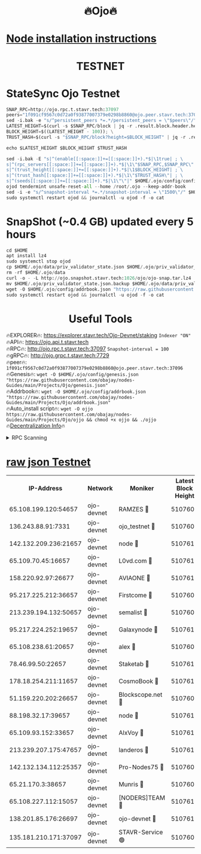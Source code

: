<h1 align="center"> 🔥Ojo🔥</h1>

[Node installation instructions](https://github.com/obajay/nodes-Guides/tree/main/Projects/Ojo)
=

<h1 align="center"> TESTNET</h1>

# StateSync Ojo Testnet
```python
SNAP_RPC=http://ojo.rpc.t.stavr.tech:37097
peers="1f091cf9567c0d72a0f93877007379e0298b8860@ojo.peer.stavr.tech:37096"
sed -i.bak -e "s/^persistent_peers *=.*/persistent_peers = \"$peers\"/" $HOME/.ojo/config/config.toml
LATEST_HEIGHT=$(curl -s $SNAP_RPC/block | jq -r .result.block.header.height); \
BLOCK_HEIGHT=$((LATEST_HEIGHT - 100)); \
TRUST_HASH=$(curl -s "$SNAP_RPC/block?height=$BLOCK_HEIGHT" | jq -r .result.block_id.hash)

echo $LATEST_HEIGHT $BLOCK_HEIGHT $TRUST_HASH

sed -i.bak -E "s|^(enable[[:space:]]+=[[:space:]]+).*$|\1true| ; \
s|^(rpc_servers[[:space:]]+=[[:space:]]+).*$|\1\"$SNAP_RPC,$SNAP_RPC\"| ; \
s|^(trust_height[[:space:]]+=[[:space:]]+).*$|\1$BLOCK_HEIGHT| ; \
s|^(trust_hash[[:space:]]+=[[:space:]]+).*$|\1\"$TRUST_HASH\"| ; \
s|^(seeds[[:space:]]+=[[:space:]]+).*$|\1\"\"|" $HOME/.ojo/config/config.toml
ojod tendermint unsafe-reset-all --home /root/.ojo --keep-addr-book
sed -i -e "s/^snapshot-interval *=.*/snapshot-interval = \"1500\"/" $HOME/.ojo/config/app.toml
sudo systemctl restart ojod && journalctl -u ojod -f -o cat
```
# SnapShot (~0.4 GB) updated every 5 hours
```python
cd $HOME
apt install lz4
sudo systemctl stop ojod
cp $HOME/.ojo/data/priv_validator_state.json $HOME/.ojo/priv_validator_state.json.backup
rm -rf $HOME/.ojo/data
curl -o - -L http://ojo.snapshot.stavr.tech:1026/ojo/ojo-snap.tar.lz4 | lz4 -c -d - | tar -x -C $HOME/.ojo --strip-components 2
mv $HOME/.ojo/priv_validator_state.json.backup $HOME/.ojo/data/priv_validator_state.json
wget -O $HOME/.ojo/config/addrbook.json "https://raw.githubusercontent.com/obajay/nodes-Guides/main/Projects/Ojo/addrbook.json"
sudo systemctl restart ojod && journalctl -u ojod -f -o cat
```
 <h1 align="center"> Useful Tools</h1>

🔥EXPLORER🔥:        https://explorer.stavr.tech/Ojo-Devnet/staking        `Indexer "ON"` \
🔥API🔥:                     https://ojo.api.t.stavr.tech \
🔥RPC🔥:                    http://ojo.rpc.t.stavr.tech:37097              `Snapshot-interval = 100` \
🔥gRPC🔥:                  http://ojo.grpc.t.stavr.tech:7729 \
🔥peer🔥:                   `1f091cf9567c0d72a0f93877007379e0298b8860@ojo.peer.stavr.tech:37096` \
🔥Genesis🔥:    ```wget -O $HOME/.ojo/config/genesis.json "https://raw.githubusercontent.com/obajay/nodes-Guides/main/Projects/Ojo/genesis.json"``` \
🔥Addrbook🔥:    ```wget -O $HOME/.ojo/config/addrbook.json "https://raw.githubusercontent.com/obajay/nodes-Guides/main/Projects/Ojo/addrbook.json"``` \
🔥Auto_install script🔥: ```wget -O ojjo https://raw.githubusercontent.com/obajay/nodes-Guides/main/Projects/Ojo/ojjo && chmod +x ojjo && ./ojjo``` \
🔥[Decentralization Info](https://github.com/obajay/StateSync-snapshots/tree/main/Projects/Ojo/Decentralization)🔥



<details>
<summary>RPC Scanning</summary>

<h2 align="center"> We scan nodes in real time every 4 hours. And we provide the final result of RPC endpoints.
We cannot influence the operation of these nodes in any way. </h2>


```python
If Voting Power is higher than 0 --> then the Node is a validator of the network and may be subject to attack and be a potential threat to the chain.
```
```python
We marked such validators with a red symbol
```

</details>

[raw json Testnet](https://rpc-check.ojot.stavr.tech/ojot/rpc-ojot-result.json)
=


<table><tr><th>IP-Address</th><th>Network</th><th>Moniker</th><th>Latest Block Height</th><th>Earliest Block Height</th><th>Catching Up</th><th>Tx Index</th><th>Voting Power</th><th>Scan Time</th></tr><tr><td>65.108.199.120:54657</td><td>ojo-devnet</td><td>RAMZES 🔴</td><td>5107608</td><td>306156</td><td>False</td><td>on</td><td>15420</td><td>2024-01-24T05:39:49.734681398UTC</td></tr><tr><td>136.243.88.91:7331</td><td>ojo-devnet</td><td>ojo_testnet 🔴</td><td>5107609</td><td>308845</td><td>False</td><td>on</td><td>1000</td><td>2024-01-24T05:39:56.154622618UTC</td></tr><tr><td>142.132.209.236:21657</td><td>ojo-devnet</td><td>node 🔴</td><td>5107612</td><td>350001</td><td>False</td><td>on</td><td>1999</td><td>2024-01-24T05:40:11.847795191UTC</td></tr><tr><td>65.109.70.45:16657</td><td>ojo-devnet</td><td>L0vd.com 🔴</td><td>5107613</td><td>695918</td><td>False</td><td>off</td><td>998</td><td>2024-01-24T05:40:18.712048550UTC</td></tr><tr><td>158.220.92.97:26677</td><td>ojo-devnet</td><td>AVIAONE 🔴</td><td>5107611</td><td>2754001</td><td>False</td><td>on</td><td>19926</td><td>2024-01-24T05:40:06.739331743UTC</td></tr><tr><td>95.217.225.212:36657</td><td>ojo-devnet</td><td>Firstcome 🔴</td><td>5107609</td><td>2985946</td><td>False</td><td>on</td><td>13566</td><td>2024-01-24T05:39:55.804793106UTC</td></tr><tr><td>213.239.194.132:50657</td><td>ojo-devnet</td><td>semalist 🔴</td><td>5107608</td><td>3223522</td><td>False</td><td>on</td><td>21037</td><td>2024-01-24T05:39:49.962696094UTC</td></tr><tr><td>95.217.224.252:19657</td><td>ojo-devnet</td><td>Galaxynode 🔴</td><td>5107613</td><td>3685492</td><td>False</td><td>on</td><td>11888</td><td>2024-01-24T05:40:17.524914196UTC</td></tr><tr><td>65.108.238.61:20657</td><td>ojo-devnet</td><td>alex 🔴</td><td>5107608</td><td>4158001</td><td>False</td><td>on</td><td>11359</td><td>2024-01-24T05:39:49.411014735UTC</td></tr><tr><td>78.46.99.50:22657</td><td>ojo-devnet</td><td>Staketab 🔴</td><td>5107613</td><td>4254801</td><td>False</td><td>on</td><td>1276</td><td>2024-01-24T05:40:18.983469857UTC</td></tr><tr><td>178.18.254.211:11657</td><td>ojo-devnet</td><td>CosmoBook 🔴</td><td>5107612</td><td>4392001</td><td>False</td><td>off</td><td>1057</td><td>2024-01-24T05:40:12.333621160UTC</td></tr><tr><td>51.159.220.202:26657</td><td>ojo-devnet</td><td>Blockscope.net 🔴</td><td>5107608</td><td>4425001</td><td>False</td><td>on</td><td>1754</td><td>2024-01-24T05:39:49.068360464UTC</td></tr><tr><td>88.198.32.17:39657</td><td>ojo-devnet</td><td>node 🔴</td><td>5107612</td><td>4710001</td><td>False</td><td>on</td><td>88720</td><td>2024-01-24T05:40:12.569525557UTC</td></tr><tr><td>65.109.93.152:33657</td><td>ojo-devnet</td><td>AlxVoy 🔴</td><td>5107612</td><td>4943001</td><td>False</td><td>on</td><td>4491415</td><td>2024-01-24T05:40:11.558831828UTC</td></tr><tr><td>213.239.207.175:47657</td><td>ojo-devnet</td><td>landeros 🔴</td><td>5107611</td><td>4967924</td><td>False</td><td>off</td><td>11083</td><td>2024-01-24T05:40:07.049415973UTC</td></tr><tr><td>142.132.134.112:25357</td><td>ojo-devnet</td><td>Pro-Nodes75 🔴</td><td>5107608</td><td>5007608</td><td>False</td><td>on</td><td>24651</td><td>2024-01-24T05:39:52.880534550UTC</td></tr><tr><td>65.21.170.3:38657</td><td>ojo-devnet</td><td>Munris 🔴</td><td>5107609</td><td>5007609</td><td>False</td><td>off</td><td>20123</td><td>2024-01-24T05:39:55.348421714UTC</td></tr><tr><td>65.108.227.112:15057</td><td>ojo-devnet</td><td>[NODERS]TEAM 🔴</td><td>5107613</td><td>5007613</td><td>False</td><td>off</td><td>9999</td><td>2024-01-24T05:40:17.951524091UTC</td></tr><tr><td>138.201.85.176:26697</td><td>ojo-devnet</td><td>ojo-devnet 🔴</td><td>5107613</td><td>5007613</td><td>False</td><td>on</td><td>1000024000</td><td>2024-01-24T05:40:18.309724285UTC</td></tr><tr><td>135.181.210.171:37097</td><td>ojo-devnet</td><td>STAVR-Service 🟢</td><td>5107608</td><td>5104601</td><td>False</td><td>on</td><td>0</td><td>2024-01-24T05:39:50.623131221UTC</td></tr></table>
